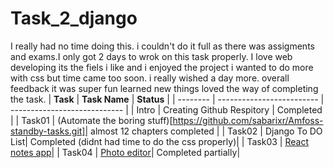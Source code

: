 # Task_2_django

I really had no time doing this. i couldn't do it full as there was assigments and exams.I only got 2 days to wrok on this task properly. I love web developing its the fiels i like and i enjoyed the project i wanted to do more with css but time came too soon. i really wished a day more. overall feedback it was super fun learned new things loved the way of completing the task. 
| **Task** | **Task Name**             | **Status**                   | 
| -------- | ------------------------- | ---------------------------- | 
| Intro    | Creating Github Respitory | Completed                    |
| Task01   | (Automate the boring stuff)[https://github.com/sabarixr/Amfoss-standby-tasks.git]| almost 12 chapters completed | 
| Task02   | Django To DO List| Completed (didnt had time to do the css properly)|
| Task03   | [React notes app](https://github.com/sabarixr/react_fullstack.git)|
| Task04   | [Photo editor](https://github.com/sabarixr/Picture_editor.git)| Completed partially| 

